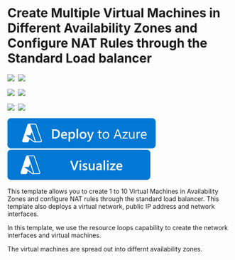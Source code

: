 # Create Multiple Virtual Machines in Different Availability Zones and Configure NAT Rules through the Standard Load balancer

<IMG SRC="https://azurequickstartsservice.blob.core.windows.net/badges/201-multi-vm-lb-zones/PublicLastTestDate.svg" />&nbsp;
<IMG SRC="https://azurequickstartsservice.blob.core.windows.net/badges/201-multi-vm-lb-zones/PublicDeployment.svg" />&nbsp;

<IMG SRC="https://azurequickstartsservice.blob.core.windows.net/badges/201-multi-vm-lb-zones/FairfaxLastTestDate.svg" />&nbsp;
<IMG SRC="https://azurequickstartsservice.blob.core.windows.net/badges/201-multi-vm-lb-zones/FairfaxDeployment.svg" />&nbsp;

<IMG SRC="https://azurequickstartsservice.blob.core.windows.net/badges/201-multi-vm-lb-zones/BestPracticeResult.svg" />&nbsp;
<IMG SRC="https://azurequickstartsservice.blob.core.windows.net/badges/201-multi-vm-lb-zones/CredScanResult.svg" />&nbsp;

<a href="https://portal.azure.com/#create/Microsoft.Template/uri/https%3A%2F%2Fraw.githubusercontent.com%2FAzure%2Fazure-quickstart-templates%2Fmaster%2F201-multi-vm-lb-zones%2Fazuredeploy.json" target="_blank">
    <img src="https://raw.githubusercontent.com/Azure/azure-quickstart-templates/master/1-CONTRIBUTION-GUIDE/images/deploytoazure.svg"/>
</a>
<a href="http://armviz.io/#/?load=https%3A%2F%2Fraw.githubusercontent.com%2FAzure%2Fazure-quickstart-templates%2Fmaster%2F201-multi-vm-lb-zones%2Fazuredeploy.json" target="_blank">
    <img src="https://raw.githubusercontent.com/Azure/azure-quickstart-templates/master/1-CONTRIBUTION-GUIDE/images/visualizebutton.svg"/>
</a>

This template allows you to create 1 to 10 Virtual Machines in Availability Zones and configure NAT rules through the standard load balancer. This template also deploys a virtual network, public IP address and network interfaces.

In this template, we use the resource loops capability to create the network interfaces and virtual machines.

The virtual machines are spread out into differnt availability zones.

